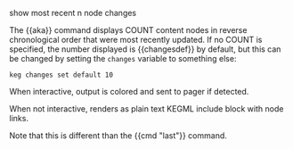 show most recent n node changes

The {{aka}} command displays COUNT content nodes in reverse chronological order that were most recently updated. If no COUNT is specified, the number displayed is {{changesdef}} by default, but this can be changed by setting the `changes` variable to something else:

    keg changes set default 10

When interactive, output is colored and sent to pager if detected.

When not interactive, renders as plain text KEGML include block with node links.

Note that this is different than the {{cmd "last"}} command.
